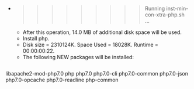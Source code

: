 * >>>>>>>>> Running inst-min-con-xtra-php.sh ...
  * After this operation, 14.0 MB of additional disk space will be used.
  * Install php.
  * Disk size = 2310124K. Space Used = 18028K. Runtime = 00:00:00:22.
  * The following NEW packages will be installed:
  ```bash
libapache2-mod-php7.0 php php7.0 php7.0-cli php7.0-common
php7.0-json php7.0-opcache php7.0-readline php-common
  ```
